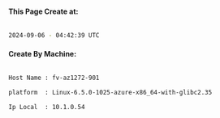 
   
#### This Page Create at:

```bash

2024-09-06 - 04:42:39 UTC

```

#### Create By Machine:

```bash

Host Name : fv-az1272-901

platform  : Linux-6.5.0-1025-azure-x86_64-with-glibc2.35

Ip Local  : 10.1.0.54

```

